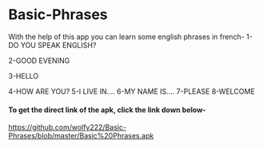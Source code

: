 # Basic-Phrases
With the help of this app you can learn some english phrases in french- 
1- DO YOU SPEAK ENGLISH?

2-GOOD EVENING

3-HELLO

4-HOW ARE YOU?
5-I LIVE IN....
6-MY NAME IS....
7-PLEASE
8-WELCOME



#### To get the direct link of the apk, click the link down below-

https://github.com/wolfy222/Basic-Phrases/blob/master/Basic%20Phrases.apk


